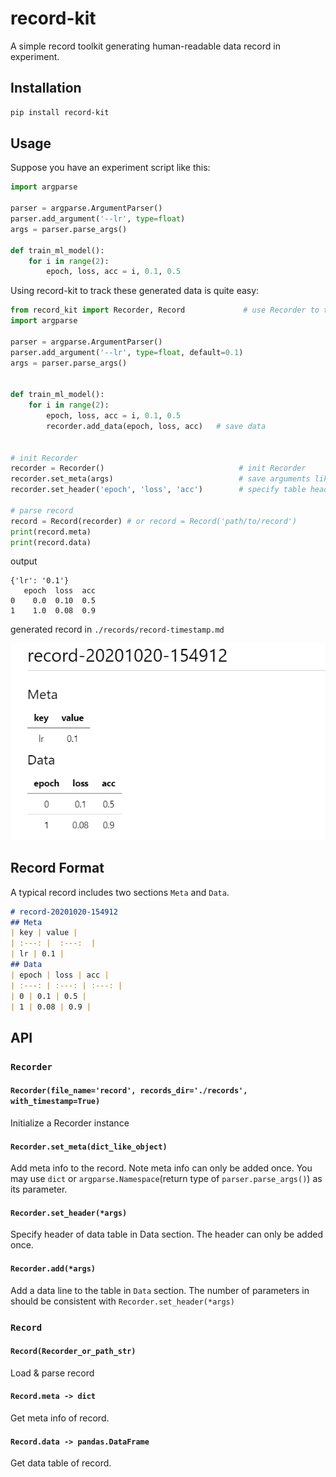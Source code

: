 # record-kit
A simple record toolkit generating human-readable data record in experiment.

##  Installation
```bash
pip install record-kit
```

## Usage
Suppose you have an experiment script like this:
```python
import argparse

parser = argparse.ArgumentParser()
parser.add_argument('--lr', type=float)
args = parser.parse_args()

def train_ml_model():
    for i in range(2):
        epoch, loss, acc = i, 0.1, 0.5
```
Using record-kit to track these generated data is quite easy:
```python
from record_kit import Recorder, Record             # use Recorder to track experiment data
import argparse

parser = argparse.ArgumentParser()
parser.add_argument('--lr', type=float, default=0.1)
args = parser.parse_args()


def train_ml_model():
    for i in range(2):
        epoch, loss, acc = i, 0.1, 0.5
        recorder.add_data(epoch, loss, acc)   # save data


# init Recorder
recorder = Recorder()                              # init Recorder
recorder.set_meta(args)                            # save arguments like hyperparameters
recorder.set_header('epoch', 'loss', 'acc')        # specify table header

# parse record
record = Record(recorder) # or record = Record('path/to/record')
print(record.meta)
print(record.data)
```
output
```bahs
{'lr': '0.1'}
   epoch  loss  acc
0    0.0  0.10  0.5
1    1.0  0.08  0.9
```

generated record in `./records/record-timestamp.md`

![record_example](https://github.com/actcwlf/record-kit/blob/main/docs/record.png)
## Record Format
A typical record includes two sections `Meta` and `Data`.
```markdown
# record-20201020-154912
## Meta
| key | value |
| :---: |  :---:  |
| lr | 0.1 |
## Data
| epoch | loss | acc |
| :---: | :---: | :---: |
| 0 | 0.1 | 0.5 |
| 1 | 0.08 | 0.9 |
```
## API
### `Recorder`
#### `Recorder(file_name='record', records_dir='./records', with_timestamp=True)`
Initialize a Recorder instance

#### `Recorder.set_meta(dict_like_object)`
Add meta info to the record. Note meta info can only be added once. 
You may use `dict` or `argparse.Namespace`(return type of `parser.parse_args()`) as its parameter.

#### `Recorder.set_header(*args)`
Specify header of data table in Data section. The header can only be added once. 

#### `Recorder.add(*args)`
Add a data line to the table in `Data` section.
The number of parameters in should be consistent with `Recorder.set_header(*args)`

### `Record`
#### `Record(Recorder_or_path_str)`
Load & parse record

#### `Record.meta -> dict`
Get meta info of record.

#### `Record.data -> pandas.DataFrame`
Get data table of record.

